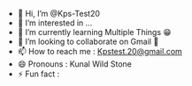 - 👋 Hi, I’m @Kps-Test20 <Not My Real Name>
- 👀 I’m interested in ... 
- 🌱 I’m currently learning Multiple Things 😁
- 💞️ I’m looking to collaborate on Gmail 🤪
- 📫 How to reach me : Kpstest.20@gmail.com
- 😄 Pronouns : Kunal Wild Stone
- ⚡ Fun fact :

<!---
Kps-Test20/Kps-Test20 is a ✨ special ✨ repository because its `README.md` (this file) appears on your GitHub profile.
You can click the Preview link to take a look at your changes.
--->
